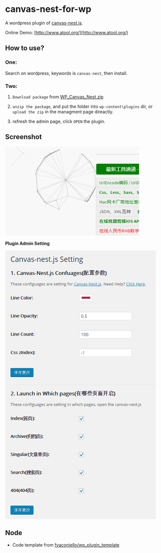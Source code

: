 # canvas-nest-for-wp
A wordpress plugin of [canvas-nest.js](https://github.com/aTool-org/canvas-nest.js). 

Online Demo: [http://www.atool.org/](http://www.atool.org/)


## How to use?

### One:

Search on wordpress, keywords is `canvas-nest`, then install.

### Two: 

1. `Download package` from [WP_Canvas_Nest.zip](https://github.com/aTool-org/canvas-nest-for-wp/archive/master.zip)

2. `unzip the package`, and put the folder into `wp-content\plugins` dir, or `upload the zip` in the managment page direactly.

3. refresh the admin page, click `OPEN` the plugin.


## Screenshot

![screenshot/screenshot.png](screenshot/screenshot.png)

**Plugin Admin Setting**

![screenshot/plugin_admin.png](screenshot/plugin_admin.png)

## Node

 - Code template from [fyaconiello/wp_plugin_template](https://github.com/fyaconiello/wp_plugin_template)
